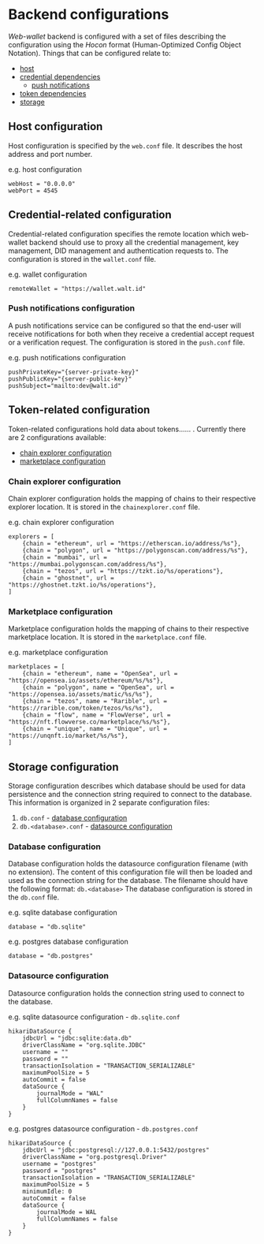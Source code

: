 # Backend configurations

_Web-wallet_ backend is configured with a set of files describing the configuration using the
_Hocon_ format (Human-Optimized Config Object Notation). Things that can be configured relate to:
- [host](#host-configuration)
- [credential dependencies](#credential-related-configuration)
  - [push notifications](#push-notifications-configuration)
- [token dependencies](#token-related-configuration)
- [storage](#storage-configuration)

## Host configuration

Host configuration is specified by the `web.conf` file. It describes the host address and port number.

e.g. host configuration
```
webHost = "0.0.0.0"
webPort = 4545
```

## Credential-related configuration

Credential-related configuration specifies the remote location which web-wallet backend should use
to proxy all the credential management, key management, DID management and authentication
requests to. The configuration is stored in the `wallet.conf` file.

e.g. wallet configuration
```hocon
remoteWallet = "https://wallet.walt.id"
```

### Push notifications configuration

A push notifications service can be configured so that the end-user will receive notifications for
both when they receive a credential accept request or a verification request. The configuration is stored
in the `push.conf` file.

e.g. push notifications configuration
```hocon
pushPrivateKey="{server-private-key}"
pushPublicKey="{server-public-key}"
pushSubject="mailto:dev@walt.id"
```


## Token-related configuration

Token-related configurations hold data about tokens...... . Currently there are 2 configurations
available:
- [chain explorer configuration](#chain-explorer-configuration)
- [marketplace configuration](#marketplace-configuration)

### Chain explorer configuration

Chain explorer configuration holds the mapping of chains to their respective explorer location.
It is stored in the `chainexplorer.conf` file.

e.g. chain explorer configuration
```hocon
explorers = [
    {chain = "ethereum", url = "https://etherscan.io/address/%s"},
    {chain = "polygon", url = "https://polygonscan.com/address/%s"},
    {chain = "mumbai", url = "https://mumbai.polygonscan.com/address/%s"},
    {chain = "tezos", url = "https://tzkt.io/%s/operations"},
    {chain = "ghostnet", url = "https://ghostnet.tzkt.io/%s/operations"},
]
```

### Marketplace configuration

Marketplace configuration holds the mapping of chains to their respective marketplace location.
It is stored in the `marketplace.conf` file.

e.g. marketplace configuration
```hocon
marketplaces = [
    {chain = "ethereum", name = "OpenSea", url = "https://opensea.io/assets/ethereum/%s/%s"},
    {chain = "polygon", name = "OpenSea", url = "https://opensea.io/assets/matic/%s/%s"},
    {chain = "tezos", name = "Rarible", url = "https://rarible.com/token/tezos/%s/%s"},
    {chain = "flow", name = "FlowVerse", url = "https://nft.flowverse.co/marketplace/%s/%s"},
    {chain = "unique", name = "Unique", url = "https://unqnft.io/market/%s/%s"},
]
```

## Storage configuration

Storage configuration describes which database should be used for data persistence and the
connection string required to connect to the database. This information is organized in 2 separate
configuration files:
1. `db.conf` - [database configuration](#database-configuration)
2. `db.<database>.conf` - [datasource configuration](#datasource-configuration)

### Database configuration

Database configuration holds the datasource configuration filename (with no extension).
The content of this configuration file will then be loaded and used as the connection string
for the database. The filename should have the following format: `db.<database>`
The database configuration is stored in the `db.conf` file.

e.g. sqlite database configuration
```hocon
database = "db.sqlite"
```

e.g. postgres database configuration
```hocon
database = "db.postgres"
```

### Datasource configuration

Datasource configuration holds the connection string used to connect to the database.

e.g. sqlite datasource configuration - `db.sqlite.conf`
```hocon
hikariDataSource {
    jdbcUrl = "jdbc:sqlite:data.db"
    driverClassName = "org.sqlite.JDBC"
    username = ""
    password = ""
    transactionIsolation = "TRANSACTION_SERIALIZABLE"
    maximumPoolSize = 5
    autoCommit = false
    dataSource {
        journalMode = "WAL"
        fullColumnNames = false
    }
}
```

e.g. postgres datasource configuration - `db.postgres.conf`
```hocon
hikariDataSource {
    jdbcUrl = "jdbc:postgresql://127.0.0.1:5432/postgres"
    driverClassName = "org.postgresql.Driver"
    username = "postgres"
    password = "postgres"
    transactionIsolation = "TRANSACTION_SERIALIZABLE"
    maximumPoolSize = 5
    minimumIdle: 0
    autoCommit = false
    dataSource {
        journalMode = WAL
        fullColumnNames = false
    }
}
```